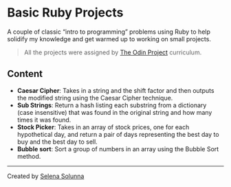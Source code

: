 # Basic Ruby Projects

A couple of classic “intro to programming” problems using Ruby to help solidify my knowledge and get warmed up to working on small projects.

> All the projects were assigned by [The Odin Project](https://www.theodinproject.com/paths/full-stack-ruby-on-rails/courses/ruby#basic-ruby-projects) curriculum.

## Content
- **Caesar Cipher**: Takes in a string and the shift factor and then outputs the modified string using the Caesar Cipher technique.
- **Sub Strings**: Return a hash listing each substring from a dictionary (case insensitive) that was found in the original string and how many times it was found.
- **Stock Picker**: Takes in an array of stock prices, one for each hypothetical day, and return a pair of days representing the best day to buy and the best day to sell.
- **Bubble sort**: Sort a group of numbers in an array using the Bubble Sort method.

___
Created by [Selena Solunna](http://www.github.com/ssolunna)